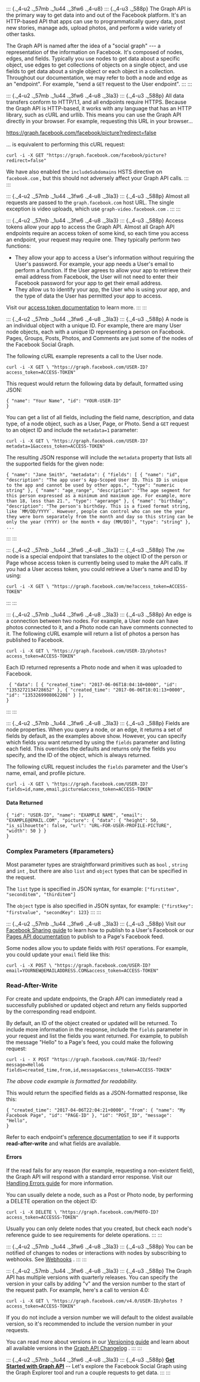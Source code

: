 <div>

::: {._4-u2 ._57mb ._1u44 ._3fw6 ._4-u8}
::: {._4-u3 ._588p}
The Graph API is the primary way to get data into and out of the
Facebook platform. It\'s an HTTP-based API that apps can use to
programmatically query data, post new stories, manage ads, upload
photos, and perform a wide variety of other tasks.

The Graph API is named after the idea of a \"social graph\" --- a
representation of the information on Facebook. It\'s composed of nodes,
edges, and fields. Typically you use nodes to get data about a specific
object, use edges to get collections of objects on a single object, and
use fields to get data about a single object or each object in a
collection. Throughout our documentation, we may refer to both a node
and edge as an \"endpoint\". For example, \"send a ` GET ` request to
the User endpoint\".
:::
:::

::: {._4-u2 ._57mb ._1u44 ._3fw6 ._4-u8 ._3la3}
::: {._4-u3 ._588p}
All data transfers conform to HTTP/1.1, and all endpoints require HTTPS.
Because the Graph API is HTTP-based, it works with any language that has
an HTTP library, such as cURL and urllib. This means you can use the
Graph API directly in your browser. For example, requesting this URL in
your browser\...

<https://graph.facebook.com/facebook/picture?redirect=false>

\... is equivalent to performing this cURL request:

``` {._5s-8 .prettyprint .lang-code .prettyprinted}
curl -i -X GET "https://graph.facebook.com/facebook/picture?redirect=false"
```

We have also enabled the ` includeSubdomains ` HSTS directive on
` facebook.com ` , but this should not adversely affect your Graph API
calls.
:::
:::

::: {._4-u2 ._57mb ._1u44 ._3fw6 ._4-u8 ._3la3}
::: {._4-u3 ._588p}
Almost all requests are passed to the ` graph.facebook.com ` host URL.
The single exception is video uploads, which use
` graph-video.facebook.com ` .
:::
:::

::: {._4-u2 ._57mb ._1u44 ._3fw6 ._4-u8 ._3la3}
::: {._4-u3 ._588p}
Access tokens allow your app to access the Graph API. Almost all Graph
API endpoints require an access token of some kind, so each time you
access an endpoint, your request may require one. They typically perform
two functions:

-   They allow your app to access a User\'s information without
    requiring the User\'s password. For example, your app needs a
    User\'s email to perform a function. If the User agrees to allow
    your app to retrieve their email address from Facebook, the User
    will not need to enter their Facebook password for your app to get
    their email address.
-   They allow us to identify your app, the User who is using your app,
    and the type of data the User has permitted your app to access.

Visit our [access token
documentation](https://developers.facebook.com/docs/facebook-login/access-tokens)
to learn more.
:::
:::

::: {._4-u2 ._57mb ._1u44 ._3fw6 ._4-u8 ._3la3}
::: {._4-u3 ._588p}
A node is an individual object with a unique ID. For example, there are
many User node objects, each with a unique ID representing a person on
Facebook. Pages, Groups, Posts, Photos, and Comments are just some of
the nodes of the Facebook Social Graph.

The following cURL example represents a call to the User node.

``` {._5s-8 .prettyprint .lang-code .prettyprinted}
curl -i -X GET \ "https://graph.facebook.com/USER-ID?access_token=ACCESS-TOKEN"
```

This request would return the following data by default, formatted using
JSON:

``` {._5s-8 .prettyprint .lang-js .prettyprinted}
{ "name": "Your Name", "id": "YOUR-USER-ID"
}
```

You can get a list of all fields, including the field name, description,
and data type, of a node object, such as a User, Page, or Photo. Send a
` GET ` request to an object ID and include the ` metadata=1 `
parameter:

``` {._5s-8 .prettyprint .lang-code .prettyprinted}
curl -i -X GET \ "https://graph.facebook.com/USER-ID? metadata=1&access_token=ACCESS-TOKEN"
```

The resulting JSON response will include the ` metadata ` property that
lists all the supported fields for the given node:

``` {._5s-8 .prettyprint .lang-js .prettyprinted}
{ "name": "Jane Smith", "metadata": { "fields": [ { "name": "id", "description": "The app user's App-Scoped User ID. This ID is unique to the app and cannot be used by other apps.", "type": "numeric string" }, { "name": "age_range", "description": "The age segment for this person expressed as a minimum and maximum age. For example, more than 18, less than 21.", "type": "agerange" }, { "name": "birthday", "description": "The person's birthday. This is a fixed format string, like `MM/DD/YYYY`. However, people can control who can see the year they were born separately from the month and day so this string can be only the year (YYYY) or the month + day (MM/DD)", "type": "string" },
...
```
:::
:::

::: {._4-u2 ._57mb ._1u44 ._3fw6 ._4-u8 ._3la3}
::: {._4-u3 ._588p}
The ` /me ` node is a special endpoint that translates to the object ID
of the person or Page whose access token is currently being used to make
the API calls. If you had a User access token, you could retrieve a
User\'s name and ID by using:

``` {._5s-8 .prettyprint .lang-code .prettyprinted}
curl -i -X GET \ "https://graph.facebook.com/me?access_token=ACCESS-TOKEN"
```
:::
:::

::: {._4-u2 ._57mb ._1u44 ._3fw6 ._4-u8 ._3la3}
::: {._4-u3 ._588p}
An edge is a connection between two nodes. For example, a User node can
have photos connected to it, and a Photo node can have comments
connected to it. The following cURL example will return a list of photos
a person has published to Facebook.

``` {._5s-8 .prettyprint .lang-code .prettyprinted}
curl -i -X GET \ "https://graph.facebook.com/USER-ID/photos?access_token=ACCESS-TOKEN"
```

Each ID returned represents a Photo node and when it was uploaded to
Facebook.

``` {._5s-8 .prettyprint .lang-code .prettyprinted}
 { "data": [ { "created_time": "2017-06-06T18:04:10+0000", "id": "1353272134728652" }, { "created_time": "2017-06-06T18:01:13+0000", "id": "1353269908062208" } ],
}
```
:::
:::

::: {._4-u2 ._57mb ._1u44 ._3fw6 ._4-u8 ._3la3}
::: {._4-u3 ._588p}
Fields are node properties. When you query a node, or an edge, it
returns a set of fields by default, as the examples above show. However,
you can specify which fields you want returned by using the ` fields `
parameter and listing each field. This overrides the defaults and
returns only the fields you specify, and the ID of the object, which is
always returned.

The following cURL request includes the ` fields ` parameter and the
User\'s name, email, and profile picture.

``` {._5s-8 .prettyprint .lang-code .prettyprinted}
curl -i -X GET \ "https://graph.facebook.com/USER-ID?fields=id,name,email,picture&access_token=ACCESS-TOKEN"
```

#### Data Returned

``` {._5s-8 .prettyprint .lang-code .prettyprinted}
{ "id": "USER-ID", "name": "EXAMPLE NAME", "email": "EXAMPLE@EMAIL.COM", "picture": { "data": { "height": 50, "is_silhouette": false, "url": "URL-FOR-USER-PROFILE-PICTURE", "width": 50 } }
}
```

### Complex Parameters {#parameters}

Most parameter types are straightforward primitives such as ` bool ` ,
` string ` and ` int ` , but there are also ` list ` and ` object `
types that can be specified in the request.

The ` list ` type is specified in JSON syntax, for example:
` ["firstitem", "seconditem", "thirditem"] `

The ` object ` type is also specified in JSON syntax, for example:
` {"firstkey": "firstvalue", "secondKey": 123} `
:::
:::

::: {._4-u2 ._57mb ._1u44 ._3fw6 ._4-u8 ._3la3}
::: {._4-u3 ._588p}
Visit our [Facebook Sharing
guide](https://developers.facebook.com/docs/sharing) to learn how to
publish to a User\'s Facebook or our [Pages API
documentation](https://developers.facebook.com/docs/pages) to publish to
a Page\'s Facebook feed.

Some nodes allow you to update fields with ` POST ` operations. For
example, you could update your ` email ` field like this:

``` {._5s-8 .prettyprint .lang-code .prettyprinted}
curl -i -X POST \ "https://graph.facebook.com/USER-ID?email=YOURNEW@EMAILADDRESS.COM&access_token=ACCESS-TOKEN"
```

### Read-After-Write

For create and update endpoints, the Graph API can immediately read a
successfully published or updated object and return any fields supported
by the corresponding read endpoint.

By default, an ID of the object created or updated will be returned. To
include more information in the response, include the ` fields `
parameter in your request and list the fields you want returned. For
example, to publish the message "Hello" to a Page\'s feed, you could
make the following request:

``` {._5s-8 .prettyprint .lang-sh .prettyprinted}
curl -i - X POST "https://graph.facebook.com/PAGE-ID/feed?message=Hello& fields=created_time,from,id,message&access_token=ACCESS-TOKEN"
```

*The above code example is formatted for readability.*

This would return the specified fields as a JSON-formatted response,
like this:

``` {._5s-8 .prettyprint .lang-json .prettyprinted}
{ "created_time": "2017-04-06T22:04:21+0000", "from": { "name": "My Facebook Page", "id": "PAGE-ID" }, "id": "POST_ID", "message": "Hello",
}
```

Refer to each endpoint\'s [reference
documentation](/docs/graph-api/reference) to see if it supports
**read-after-write** and what fields are available.

#### Errors

If the read fails for any reason (for example, requesting a non-existent
field), the Graph API will respond with a standard error response. Visit
our [Handling Errors
guide](https://developers.facebook.com/docs/graph-api/guides/error-handling)
for more information.

You can usually delete a node, such as a Post or Photo node, by
performing a DELETE operation on the object ID:

``` {._5s-8 .prettyprint .lang-code .prettyprinted}
curl -i -X DELETE \ "https://graph.facebook.com/PHOTO-ID?access_token=ACCESSS-TOKEN"
```

Usually you can only delete nodes that you created, but check each
node\'s reference guide to see requirements for delete operations.
:::
:::

::: {._4-u2 ._57mb ._1u44 ._3fw6 ._4-u8 ._3la3}
::: {._4-u3 ._588p}
You can be notified of changes to nodes or interactions with nodes by
subscribing to webhooks. See [Webhooks](/docs/graph-api/webhooks) .
:::
:::

::: {._4-u2 ._57mb ._1u44 ._3fw6 ._4-u8 ._3la3}
::: {._4-u3 ._588p}
The Graph API has multiple versions with quarterly releases. You can
specify the version in your calls by adding \"v\" and the version number
to the start of the request path. For example, here\'s a call to version
4.0:

``` {._5s-8 .prettyprint .lang-code .prettyprinted}
curl -i -X GET \ "https://graph.facebook.com/v4.0/USER-ID/photos ?access_token=ACCESS-TOKEN"
```

If you do not include a version number we will default to the oldest
available version, so it\'s recommended to include the version number in
your requests.

You can read more about versions in our [Versioning
guide](https://developers.facebook.com/docs/graph-api/guides/versioning)
and learn about all available versions in the [Graph API
Changelog](/docs/graph-api/changelog) .
:::
:::

::: {._4-u2 ._57mb ._1u44 ._3fw6 ._4-u8 ._3la3}
::: {._4-u3 ._588p}
[**Get Started with Graph API**](/docs/graph-api/get-started) -- Let\'s
explore the Facebook Social Graph using the Graph Explorer tool and run
a couple requests to get data.
:::
:::

</div>

